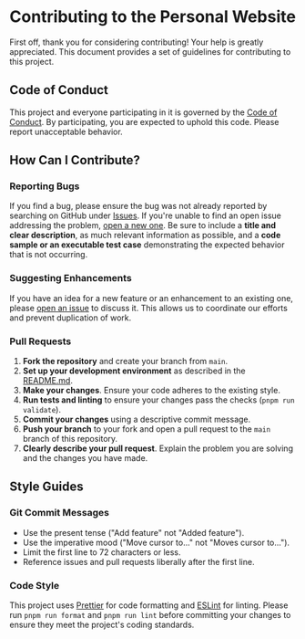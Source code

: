 
# Contributing to the Personal Website

First off, thank you for considering contributing! Your help is greatly appreciated. This document provides a set of guidelines for contributing to this project.

##  Code of Conduct

This project and everyone participating in it is governed by the [Code of Conduct](CODE_OF_CONDUCT.md). By participating, you are expected to uphold this code. Please report unacceptable behavior.

## How Can I Contribute?

### Reporting Bugs

If you find a bug, please ensure the bug was not already reported by searching on GitHub under [Issues](https://github.com/fysp11/fysp11.github.io/issues). If you're unable to find an open issue addressing the problem, [open a new one](https://github.com/fysp11/fysp11.github.io/issues/new). Be sure to include a **title and clear description**, as much relevant information as possible, and a **code sample or an executable test case** demonstrating the expected behavior that is not occurring.

### Suggesting Enhancements

If you have an idea for a new feature or an enhancement to an existing one, please [open an issue](https://github.com/fysp11/fysp11.github.io/issues/new) to discuss it. This allows us to coordinate our efforts and prevent duplication of work.

### Pull Requests

1.  **Fork the repository** and create your branch from `main`.
2.  **Set up your development environment** as described in the [README.md](README.md).
3.  **Make your changes**. Ensure your code adheres to the existing style.
4.  **Run tests and linting** to ensure your changes pass the checks (`pnpm run validate`).
5.  **Commit your changes** using a descriptive commit message.
6.  **Push your branch** to your fork and open a pull request to the `main` branch of this repository.
7.  **Clearly describe your pull request**. Explain the problem you are solving and the changes you have made.

## Style Guides

### Git Commit Messages

- Use the present tense ("Add feature" not "Added feature").
- Use the imperative mood ("Move cursor to..." not "Moves cursor to...").
- Limit the first line to 72 characters or less.
- Reference issues and pull requests liberally after the first line.

### Code Style

This project uses [Prettier](https://prettier.io/) for code formatting and [ESLint](https://eslint.org/) for linting. Please run `pnpm run format` and `pnpm run lint` before committing your changes to ensure they meet the project's coding standards.

